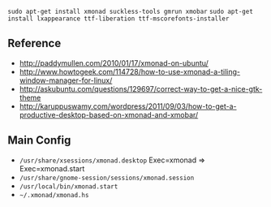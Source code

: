 `sudo apt-get install xmonad suckless-tools gmrun xmobar`
`sudo apt-get install lxappearance ttf-liberation ttf-mscorefonts-installer`

## Reference

- <http://paddymullen.com/2010/01/17/xmonad-on-ubuntu/>
- <http://www.howtogeek.com/114728/how-to-use-xmonad-a-tiling-window-manager-for-linux/>
- <http://askubuntu.com/questions/129697/correct-way-to-get-a-nice-gtk-theme>
- <http://karuppuswamy.com/wordpress/2011/09/03/how-to-get-a-productive-desktop-based-on-xmonad-and-xmobar/>

## Main Config

- `/usr/share/xsessions/xmonad.desktop`
  Exec=xmonad => Exec=xmonad.start
- `/usr/share/gnome-session/sessions/xmonad.session`
- `/usr/local/bin/xmonad.start`
- `~/.xmonad/xmonad.hs`